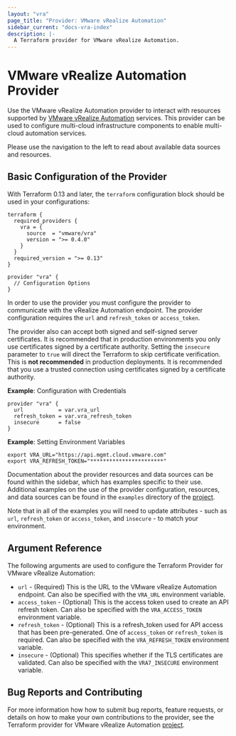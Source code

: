 ```yaml
---
layout: "vra"
page_title: "Provider: VMware vRealize Automation"
sidebar_current: "docs-vra-index"
description: |-
  A Terraform provider for VMware vRealize Automation.
---
```


# VMware vRealize Automation Provider

Use the VMware vRealize Automation provider to interact with resources supported by
[VMware vRealize Automation][vmware-vrealize-automation] services. This provider can be used to configure multi-cloud infrastructure components to enable multi-cloud automation services.

[vmware-vrealize-automation]: https://www.vmware.com/products/vrealize-automation.html

Please use the navigation to the left to read about available data sources and resources.

## Basic Configuration of the Provider

With Terraform 0.13 and later, the `terraform` configuration block should be used in your configurations:

```hcl
terraform {
  required_providers {
    vra = {
      source  = "vmware/vra"
      version = ">= 0.4.0"
    }
  }
  required_version = ">= 0.13"
}

provider "vra" {
  // Configuration Options
}
```
In order to use the provider you must configure the provider to communicate with the vRealize Automation endpoint. The provider configuration requires the `url` and `refresh_token` or `access_token`.

The provider also can accept both signed and self-signed server certificates. It is recommended that in production environments you only use certificates signed by a certificate authority. Setting the `insecure` parameter to `true` will direct the Terraform to skip certificate verification. This is **not recommended** in production deployments. It is recommended that you use a trusted connection using certificates signed by a certificate authority.

**Example**: Configuration with Credentials

```hcl
provider "vra" {
  url           = var.vra_url
  refresh_token = var.vra_refresh_token
  insecure      = false
}
```
**Example**: Setting Environment Variables

```shell
export VRA_URL="https://api.mgmt.cloud.vmware.com"
export VRA_REFRESH_TOKEN="***********************"
```

Documentation about the provider resources and data sources can be found within the sidebar, which has examples specific to their use. Additional examples on the use of the provider configuration, resources, and data sources can be found in the `examples` directory of the [project][tf-vra-project-page].

Note that in all of the examples you will need to update attributes - such as `url`, `refresh_token` or `access_token`, and `insecure` - to match your environment.

## Argument Reference

The following arguments are used to configure the Terraform Provider for VMware vRealize Automation:

* `url` - (Required) This is the URL to the VMware vRealize Automation endpoint. Can also be specified with the `VRA_URL` environment variable.
* `access_token` - (Optional) This is the access token used to create an API refresh token. Can also be specified with the `VRA_ACCESS_TOKEN` environment variable.
* `refresh_token` - (Optional) This is a refresh_token used for API access that has been pre-generated. One of `access_token` or `refresh_token` is required. Can also be specified with the `VRA_REFRESH_TOKEN` environment variable.
* `insecure` - (Optional) This specifies whether if the TLS certificates are validated. Can also be specified with the `VRA7_INSECURE` environment variable.

## Bug Reports and Contributing

For more information how how to submit bug reports, feature requests, or details on how to make your own contributions to the provider, see the Terraform provider for VMware vRealize Automation [project][tf-vra-project-page].

[tf-vra-project-page]: https://github.com/vmware/terraform-provider-vra
